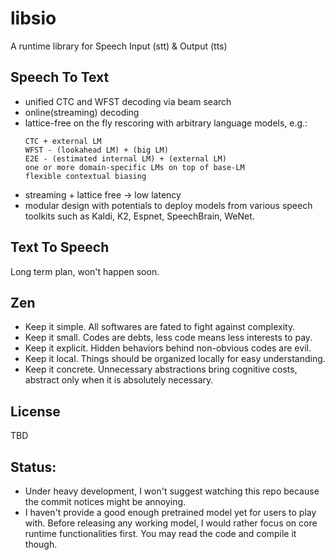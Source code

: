 # libsio
A runtime library for Speech Input (stt) & Output (tts)

## Speech To Text
* unified CTC and WFST decoding via beam search
* online(streaming) decoding
* lattice-free on the fly rescoring with arbitrary language models, e.g.:
	```
	CTC + external LM
	WFST - (lookahead LM) + (big LM)
	E2E - (estimated internal LM) + (external LM)
    one or more domain-specific LMs on top of base-LM
	flexible contextual biasing
	```
* streaming + lattice free -> low latency
* modular design with potentials to deploy models from various speech toolkits such as Kaldi, K2, Espnet, SpeechBrain, WeNet.

## Text To Speech
Long term plan, won't happen soon.

## Zen
* Keep it simple. All softwares are fated to fight against complexity.
* Keep it small. Codes are debts, less code means less interests to pay.
* Keep it explicit. Hidden behaviors behind non-obvious codes are evil.
* Keep it local. Things should be organized locally for easy understanding.
* Keep it concrete. Unnecessary abstractions bring cognitive costs, abstract only when it is absolutely necessary.

## License
TBD

## Status: 
* Under heavy development, I won't suggest watching this repo because the commit notices might be annoying.
* I haven't provide a good enough pretrained model yet for users to play with. Before releasing any working model, I would rather focus on core runtime functionalities first. You may read the code and compile it though.

